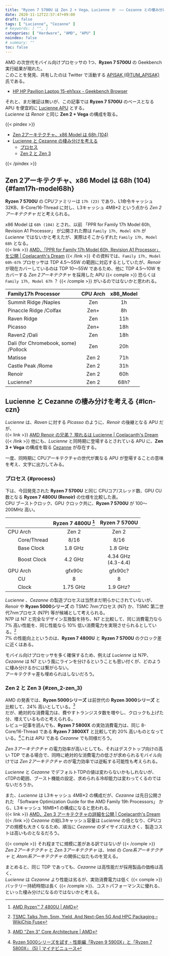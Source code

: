 ```yaml
---
title: "Ryzen 7 5700U は Zen 2 + Vega、Lucienne か　―― Cezanne との棲み分けは"
date: 2020-11-12T22:57:47+09:00
draft: false
tags: [ "Lucienne", "Cezanne" ]
# keywords: [ "", ]
categories: [ "Hardware", "AMD", "APU" ]
noindex: false
# summary: ""
toc: false
---
```


AMD の次世代モバイル向けプロセッサの 1つ、**Ryzen 7 5700U** の Geekbench 実行結果が現れた。  
このことを発見、共有したのは Twitter で活動する [APISAK (@TUM_APISAK)](https://twitter.com/TUM_APISAK) 氏である。  

 * [HP HP Pavilion Laptop 15-eh1xxx - Geekbench Browser](https://browser.geekbench.com/v5/compute/1804236)

それと、まだ確証は無いが、この記事では **Ryzen 7 5700U** のベースとなる APU を便宜的に [Lucienne APU](/tags/lucienne) とする。  
*Lucienne* は *Renoir* と同じ **Zen 2 + Vega** の構成を取る。  

{{< pindex >}}

 * [Zen 2アーキテクチャ、x86 Model は 68h (104)](#fam17h-model68h)
 * [Lucienne と Cezanne の棲み分けを考える](#lcn-czn)
   * [プロセス](#process)
   * [Zen 2 と Zen 3](#zen_2-zen_3)

{{< /pindex >}}

## Zen 2アーキテクチャ、x86 Model は 68h (104) {#fam17h-model68h}

**Ryzen 7 5700U** の CPUファミリーは `17h (23)` であり、L1命令キャッシュ 32KB、8-Core/16-Thread に対し、L3キャッシュ 4MB\*2 という点から *Zen 2アーキテクチャ* だと考えられる。  

x86 Model は `68h (104)` とされ、以前 「PPR for Family 17h Model 60h, Revision A1 Processor」 が公開された際は `Family 17h, Model 67h` が *Lucienne* ではないかと考えたが、実際はそこからずれた `Family 17h, Model 68h` となる。  
{{< link >}} [AMD、「PPR for Family 17h Model 60h, Revision A1 Processor」を公開 | Coelacanth's Dream](/posts/2020/07/09/amd-ppr-fam17h-model60h/) {{< /link >}}
その資料では、`Family 17h, Model 60h-67h` プロセッサは TDP 4.5〜55W の範囲に対応するとしていたが、*Renoir* が現在カバーしているのは TDP 10〜55W であるため、他に TDP 4.5〜10W をカバーする *Zen 2アーキテクチャ* を採用した APU {{< comple >}} 恐らくは `Family 17h, Model 67h` ？ {{< /comple >}} がいるのではないかと思われる。  

| Family17h Processor | CPU Arch | x86\_Model |
| :-- | :--: | :--: |
| Summit Ridge /Naples | Zen | 1h |
| Pinaccle Ridge /Colfax | Zen+ | 8h |
| Raven Ridge | Zen | 11h |
| Picasso | Zen+ | 18h |
| Raven2 /Dali | Zen | 18h |
| Dali (for Chromebook, some)<br>/Pollock | Zen | 20h |
| Matisse | Zen 2 | 71h |
| Castle Peak /Rome | Zen 2 | 31h |
| Renoir | Zen 2 | 60h
| Lucienne? | Zen 2 | 68h? |


## Lucienne と Cezanne の棲み分けを考える {#lcn-czn}

*Lucienne* は、*Raven* に対する *Picasso* のように、*Renoir* の後継となる APU だが、  
{{< link >}} [AMD Renoir の兄弟？ 現れるは Lucienne | Coelacanth's Dream](/posts/2020/06/20/amd-lucianne-apu/) {{< /link >}}
他にも、*Lucienne* と同時期に登場するとされている APU に、**Zen 3 + Vega** の構成を取る [Cezanne](/tags/cezanne) が存在する。  

一度、同時期に CPUアーキテクチャの世代が異なる APU が登場することの意味を考え、文字に出力してみる。  

### プロセス {#process}

下は、今回発見された **Ryzen 7 5700U** と同じ CPUコア/スレッド数、GPU CU数となる **Ryzen 7 4800U (Renoir)** の仕様を比較した表。  
CPU ブーストクロック、GPU クロック共に、**Ryzen 7 5700U** が 100〜200MHz 高い。  

| | Ryzen 7 4800U [^rn-4800u] | Ryzen 7 5700U |
| :-- | :--: | :--: |
| CPU Arch | Zen 2 | Zen 2 |
| &emsp;&emsp;Core/Thread | 8/16 | 8/16 |
| &emsp;&emsp;Base Clock | 1.8 GHz | 1.8 GHz |
| &emsp;&emsp;Boost Clock | 4.2 GHz | 4.34 GHz<br>(4.3-4.4) |
| GPU Arch | gfx90c | gfx90c? |
| &emsp;&emsp;CU | 8 | 8 |
| &emsp;&emsp;Clock | 1.75 GHz | 1.9 GHz? |

[^rn-4800u]: [AMD Ryzen™ 7 4800U | AMD](https://www.amd.com/en/products/apu/amd-ryzen-7-4800u#product-specs)

*Lucienne* 、*Cezanne* の製造プロセスは当然まだ明らかにされていないが、*Renoir* や **Ryzen 5000シリーズ** の TSMC 7nmプロセス (N7) か、TSMC 第二世代7nmプロセス (N7P) 等が候補として考えられる。  
N7P は N7 と完全なデザイン互換製を持ち、N7 と比較して、同じ消費電力なら 7% 高い性能を、同じ性能なら 10% 低い消費電力を実現させられるとしている。[^n7p]  
7% の性能向上というのは、**Ryzen 7 4800U** と **Ryzen 7 5700U** のクロック差に近くはある。  

[^n7p]: [TSMC Talks 7nm, 5nm, Yield, And Next-Gen 5G And HPC Packaging – WikiChip Fuse](https://fuse.wikichip.org/news/2567/tsmc-talks-7nm-5nm-yield-and-next-gen-5g-and-hpc-packaging/)

モバイル向けプロセッサを多く確保するため、例えば *Lucienne* は N7P、*Cezanne* は N7 という風にラインを分けるということも思い付くが、どのように棲み分けるかには繋がらない。  
アーキテクチャ差も埋められはしないだろう。  

### Zen 2 と Zen 3 {#zen_2-zen_3}

AMD の発表では、**Ryzen 5000シリーズ** は前世代の **Ryzen 3000シリーズ** と比較して、24% 高いとしている。[^zen_3]  
だが、絶対的な消費電力は、費やすトランジスタ数を増やし、クロックも上げた分、増えているものと考えられる。  
レビュー記事を読んでも、**Ryzen 7 5800X** の実効消費電力は、同じ 8-Core/16-Thread である **Ryzen 7 3800XT** と比較して約 20% 高いものとなっている。[^r50-review]これは APU である *Cezanne* でも同様だろう。  

[^zen_3]: [AMD "Zen 3" Core Architecture | AMD](https://www.amd.com/en/technologies/zen-core-3)
[^r50-review]: [Ryzen 5000シリーズを試す - 性能編「Ryzen 9 5900X」と「Ryzen 7 5800X」 (5) | マイナビニュース](https://news.mynavi.jp/article/20201105-1457526/5)

*Zen 3アーキテクチャ* の電力効率が高いとしても、それはデスクトップ向けの高い TDP である場合で、同時に絶対的な消費電力の低さが求められるモバイル向けでは *Zen 2アーキテクチャ* のが電力効率では逆転する可能性も考えられる。  

*Lucienne* と *Cezanne* でデフォルトTDPの値は変わらないかもしれないが、cTDPの範囲、ブースト機能の設定、求められる冷却能力は変わってくるのではないだろうか。  

また、*Lucienne* は L3キャッシュ 4MB\*2 の構成だが、*Cezanne* は先日公開された 「Software Optimization Guide for the AMD Family 19h Processors」 から、L3キャッシュ 16MB\*1 の構成になると思われる。  
{{< link >}} [AMD、Zen 3 アーキテクチャの詳細を公開 | Coelacanth's Dream](/posts/2020/11/07/amd-zen_3-arch-detail/) {{< /link >}}
*Cezanne* の総L3キャッシュ容量は *Lucienne* の倍となり、CPUコアの規模も大きくなるため、順当に *Cezanne* のダイサイズは大きく、製造コストは高いものとなるだろう。  

{{< comple >}} それ程までに規模に差がある訳ではないが {{< /comple >}} *Zen 2アーキテクチャ* と *Zen 3アーキテクチャ* は、Intel の *Core系アーキテクチャ* と *Atom系アーキテクチャ* の関係に似たものを覚える。  

まとめると、同じ TDP であっても、*Cezanne* は高性能だが採用製品の価格は高く、  
*Lucienne* は *Cezanne* より性能は劣るが、実効消費電力は低く {{< comple >}} バッテリー持続時間は長く {{< /comple >}}、コストパフォーマンスに優れる、といった棲み分けになるのではないかと考える。  


